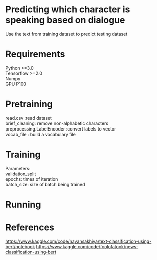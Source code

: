# Predicting which character is speaking based on dialogue 
Use the text from training dataset to predict testing dataset
# Requirements
Python >=3.0<br />
Tensorflow >=2.0<br />
Numpy <br/>
GPU P100 <br/>
# Pretraining
read.csv :read dataset<br />
brief_cleaning: remove non-alphabetic characters
preprocessing.LabelEncoder :convert labels to vector<br />
vocab_file : build a vocabulary file
# Training
Parameters: <br />
validation_split<br />
epochs: times of iteration <br />
batch_size: size of batch being trained
# Running



# References
https://www.kaggle.com/code/nayansakhiya/text-classification-using-bert/notebook
https://www.kaggle.com/code/foolofatook/news-classification-using-bert
